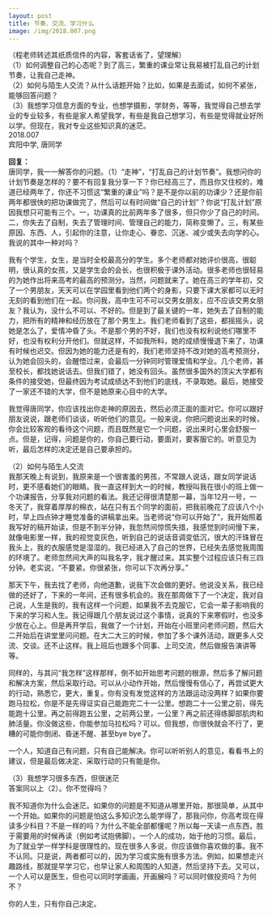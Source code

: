 ```yaml
---
layout: post
title: 节奏、交流、学习什么
image: /img/2018.007.png
---
```


（程老师转述其纸质信件的内容，客套话省了，望理解）  
（1）如何调整自己的心态呢？到了高三，繁重的课业常让我易被打乱自己的计划节奏，让我自己走神。  
（2）如何与陌生人交流？从什么话题开始？比如，如果是去面试，如何不紧张，能够回答问题？  
（3）我想学习信息方面的专业，也想学摄影，学财务，等等，我觉得自己想去学业的专业较多，有些是家人希望我学，有些是我自己想学习，有些是觉得就业好所以学。但现在，我对专业这些知识真的迷茫。  
2018.007  
宾阳中学, 唐同学

**回复：**  
唐同学，我一一解答你的问题。（1）“走神”，“打乱自己的计划节奏”。我想问你的计划节奏是怎样的？要不有回复我分享一下？你已经高三了，而且你又住校的，难道已经两年了，你还不习惯这“繁重的课业”吗？是不是你以前的功课少？还是你前两年都很快的把功课做完了，然后可以有时间做“自己的计划”？你说“打乱计划”原因我想只可能有三个。一，功课真的比前两年多了很多，但只你少了自己的时间。二，你失去了自制，失去了管理时间、管理自己的能力，简称变懒了。三，有某些原因、东西、人，引起你的注意，让你走心、眷恋、沉迷、减少或失去向学的心。我说的其中一种对吗？

我有个学生，女生，是当时全校最高分的学生。多个老师都对她评价很高，很聪明，很认真的女孩，又是学生会的会长，也很积极于课外活动。很多老师也很轻易的为她作出将来高考的最高的预测分。当然，问题就来了。她在高三的学年初，交了一个男朋友，天天可以在学园里看到他们两个的身影，只要下课大家都可以无时无刻的看到他们在一起。你问我，高中生可不可以交男女朋友，应不应该交男女朋友？我认为，没什么不可以、不好的。但是到了最关键的一年，她失去了自制的能力，把所有的精神和经历放在了那个男生上。我们老师看到了这些，都摇摇头，说她是怎么了，爱情冲昏了头。不是那个男的不好，我们也没有权利说他们哪里不好，也没有权利分开他们。但就这样，不如我所料，她的成绩慢慢退下来了，功课有时候也迟交。但因为她的能力还是有的，我们老师坚持不改对她的高考预测分，认为她会回头的，会醒悟过来，会最后一分钟同时管理爱情和学业。几个老师，甚至校长，都找她说话去。但我们错了，她没有回头。虽然很多国外的顶尖大学都有条件的接受她，但最终因为考试成绩达不到他们的底线，不录取她。最后，她接受了一家还不错的大学，但不是她原来心目中的大学。

我觉得唐同学，你应该找出你走神的原因去，然后必须正面的面对它。你可以跟好朋友说说，跟老师们谈谈，听听他们的意见。一般来说，你把问题说出来的时候，你会比较客观的看待这个问题，而且既然是它一个问题，说出来时心里会舒服一点。但是，记得，问题是你的，你自己要行动，要面对，要客服它的。听意见为听，最后怎样的决定还是自己要承担的。

（2）如何与陌生人交流  
我那天晚上有说到，我原来是一个很害羞的男孩，不常跟人说话，跟女同学说话时，更不感看她们的眼睛。我一直这样到大一的时候，教授叫我在很小的班上做一个功课报告，分享我对问题的看法。我还记得很清楚那一幕，当年12月一号，一冬天了，我穿着厚厚的棉衣，站在只有五个同学的面前，把我前晚花了应该八个小时，早上四点钟才睡觉准备的讲稿拿出来。当老师说“你可以开始了”，我开始照着我写好的稿开始读，但是不到半分钟，我忽然间惊慌失措，我感觉到时间慢下来，就像电影里一样，我的视觉变灰色，听到自己的说话音调变低沉，很大的汗珠冒在我头上，我的衣服感觉是湿湿的。我已经进入了自己的世界，已经失去感觉我周围的环境了。老师忽然间大声的叫我名字，我才醒过来。其实整个过程应该只有三四分钟。老实说，“不要紧。你很紧张，你可以下次再分享。”

那天下午，我去找了老师，向他道歉，说我下次会做的更好。他说没关系，我已经做的还好了，下来的一年间，还有很多机会的。我在那周做下了一个决定，我对自己说，人生是我的，我有这样一个问题，如果我不去克服它，它会一辈子影响我的下来的学习和人生。我记得跟几个朋友说过这个事情，说真的下来寒假时，也没多少放在心上。但是再开学后，我做了一个计划，开始在小班里问老师问题，然后大二开始后在讲堂里问问题。在大二大三的时候，参加了多个课外活动，跟更多人交流、交谈。还不止这样。我上班后也跟多个同事、上司交流，然后做报告演讲等等。

同样的，与其问“我怎样”这样那样，倒不如开始思考问题的根源，然后多了解问题和解决方案，然后采取行动。可以从小动作开始，然后慢慢有信心了，再尝试更大的行动，熟悉它，更大，重复。你有没有发觉这样的方法跟运动没两样？如果你要跑马拉松，你是不是先得证实自己能跑完二十一公里。想跑二十一公里之前，得先能跑十公里。再之前得跑五公里，之前两公里，一公里？再之前还得练脚部肌肉和肺活量。你没做这些，你能参加马拉松吗？可以。但我想，你很快就会不行了，更糟的可能你倒闭、昏迷不醒、甚至bye bye了。

一个人，知道自己有问题，只有自己能解决。你可以听听别人的意见，看看书上的建议，但是最后做决定、采取行动的只有能是你。

（3）我想学习很多东西，但很迷茫  
答案同以上（2）。你不觉得吗？

我不知道你为什么会迷茫。如果你的问题是不知道从哪里开始，那很简单，从其中一个开始。如果你的问题是怕这么多知识怎么能学得了，那我问你，你高考现在得读多少科目？不是一样的吗？为什么不能全部都懂呢？所以每一天读一点东西，胜于需要用的时候再读（例如考试抱佛脚）。一个人的成功，始于他的习惯。最后，为了就业学一样学科是很理性的。现在很多人多说，你应该做你喜欢做的事。我不不认同。只是说，两者都可以的，因为学习或实施有很多方法。例如，如果想走兴趣路线，那就提早学习它，也早让家人和周围的人知道，然后坚持下去。又可以，一个人可以是医生，但也可以同时学画画，开画展吗？可以同时做投资吗？为何不？

你的人生，只有你自己决定。
